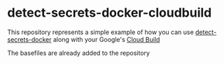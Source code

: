 
# detect-secrets-docker-cloudbuild

This repository represents a simple example of how you can use [detect-secrets-docker](https://github.com/Weiyuan-Lane/detect-secrets-docker) along with your Google's [Cloud Build](https://cloud.google.com/cloud-build)

The basefiles are already added to the repository
